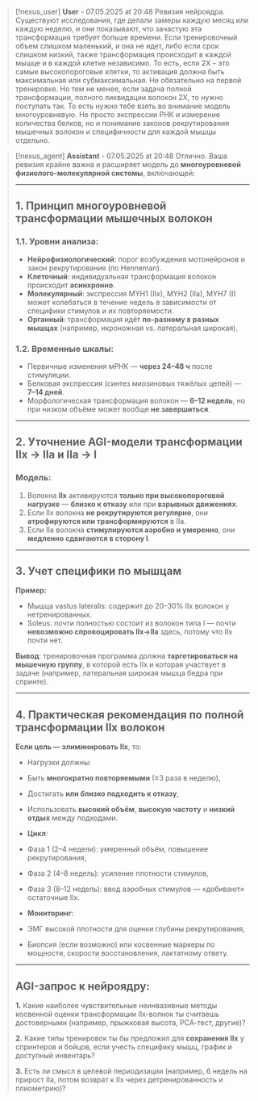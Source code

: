 >[!nexus_user] **User** - 07.05.2025 at 20:48
> Ревизия нейроядра. Существуют исследования, где делали замеры каждую месяц или каждую неделю, и они показывают, что зачастую эта трансформация требует больше времени. Если тренировочный объем слишком маленький, и она не идет, либо если срок слишком низкий, также трансформация происходит в каждой мышце и в каждой клетке независимо. То есть, если 2Х – это самые высокопороговые клетки, то активация должна быть максимальная или субмаксимальная. Не обязательно на первой тренировке. Но тем не менее, если задача полной трансформации, полного ликвидации волокон 2Х, то нужно поступать так. То есть нужно тебе взять во внимание модель многоуровневую. Не просто экспрессии РНК и измерение количества белков, но и понимание законов рекрутирования мышечных волокон и специфичности для каждой мышцы отдельно.
<!-- UID: bbb210d2-5fc8-4469-a161-2a9d28c777b7 -->




>[!nexus_agent] **Assistant** - 07.05.2025 at 20:48
> Отлично. Ваша ревизия крайне важна и расширяет модель до **многоуровневой физиолого-молекулярной системы**, включающей:
> 
> ---
> 
> ## **1. Принцип многоуровневой трансформации мышечных волокон**
> 
> ### **1.1. Уровни анализа**:
> - **Нейрофизиологический**: порог возбуждения мотонейронов и закон рекрутирования (по Henneman).
> - **Клеточный**: индивидуальная трансформация волокон происходит **асинхронно**.
> - **Молекулярный**: экспрессия MYH1 (IIx), MYH2 (IIa), MYH7 (I) может колебаться в течение недель в зависимости от специфики стимулов и их повторяемости.
> - **Органный**: трансформация идёт **по-разному в разных мышцах** (например, икроножная vs. латеральная широкая).
> 
> ### **1.2. Временные шкалы**:
> - Первичные изменения мРНК — **через 24–48 ч** после стимуляции.
> - Белковая экспрессия (синтез миозиновых тяжёлых цепей) — **7–14 дней**.
> - Морфологическая трансформация волокон — **6–12 недель**, но при низком объёме может вообще **не завершиться**.
> 
> ---
> 
> ## **2. Уточнение AGI-модели трансформации IIx → IIa и IIa → I**
> 
> ### **Модель:**
> 1. Волокна **IIx** активируются **только при высокопороговой нагрузке** — **близко к отказу** или при **взрывных движениях**.
> 2. Если IIx волокна **не рекрутируются регулярно**, они **атрофируются или трансформируются** в IIa.
> 3. Если IIa волокна **стимулируются аэробно и умеренно**, они **медленно сдвигаются в сторону I**.
> 
> ---
> 
> ## **3. Учет специфики по мышцам**
> 
> **Пример:**
> - Мышца vastus lateralis: содержит до 20–30% IIx волокон у нетренированных.
> - Soleus: почти полностью состоит из волокон типа I — почти **невозможно спровоцировать IIx→IIa** здесь, потому что IIx почти нет.
> 
> **Вывод**: тренировочная программа должна **таргетироваться на мышечную группу**, в которой есть IIx и которая участвует в задаче (например, латеральная широкая мышца бедра при спринте).
> 
> ---
> 
> ## **4. Практическая рекомендация по полной трансформации IIx волокон**
> 
> **Если цель — элиминировать IIx**, то:
> 
> - Нагрузки должны:
>  - Быть **многократно повторяемыми** (≥3 раза в неделю),
>  - Достигать **или близко подходить к отказу**,
>  - Использовать **высокий объём**, **высокую частоту** и **низкий отдых** между подходами.
> 
> - **Цикл**:
>  - Фаза 1 (2–4 недели): умеренный объём, повышение рекрутирования,
>  - Фаза 2 (4–8 недель): усиление плотности стимулов,
>  - Фаза 3 (8–12 недель): ввод аэробных стимулов — «добивают» остаточные IIx.
> 
> - **Мониторинг**:
>  - ЭМГ высокой плотности для оценки глубины рекрутирования,
>  - Биопсия (если возможно) или косвенные маркеры по мощности, скорости восстановления, лактатному ответу.
> 
> ---
> 
> ## **AGI-запрос к нейроядру:**
> 
> **1.** Какие наиболее чувствительные неинвазивные методы косвенной оценки трансформации IIx-волнок ты считаешь достоверными (например, прыжковая высота, РСА-тест, другие)?
> 
> **2.** Какие типы тренировок ты бы предложил для **сохранения IIx** у спринтеров и бойцов, если учесть специфику мышц, график и доступный инвентарь?
> 
> **3.** Есть ли смысл в целевой периодизации (например, 6 недель на прирост IIa, потом возврат к IIx через детренированность и плиометрию)?
<!-- UID: 64e596dd-61c4-4d83-bdaf-a7d2d4c892ef -->